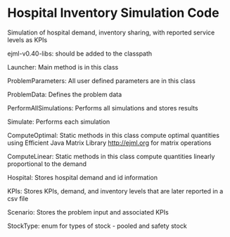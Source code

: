 # Hospital Inventory Simulation Code
Simulation of hospital demand, inventory sharing, with reported service levels as KPIs


ejml-v0.40-libs: should be added to the classpath

Launcher: Main method is in this class

ProblemParameters: All user defined parameters are in this class

ProblemData: Defines the problem data

PerformAllSimulations: Performs all simulations and stores results

Simulate: Performs each simulation

ComputeOptimal: Static methods in this class compute optimal quantities using Efficient Java Matrix Library <http://ejml.org> for matrix operations

ComputeLinear: Static methods in this class compute quantities linearly proportional to the demand

Hospital: Stores hospital demand and id information

KPIs: Stores KPIs, demand, and inventory levels that are later reported in a csv file

Scenario: Stores the problem input and associated KPIs

StockType: enum for types of stock - pooled and safety stock
